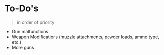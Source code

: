 # To-Do's
> in order of priority

- Gun malfunctions
- Weapon Modifications (muzzle attachments, powder loads, ammo type, etc.)
- More guns
